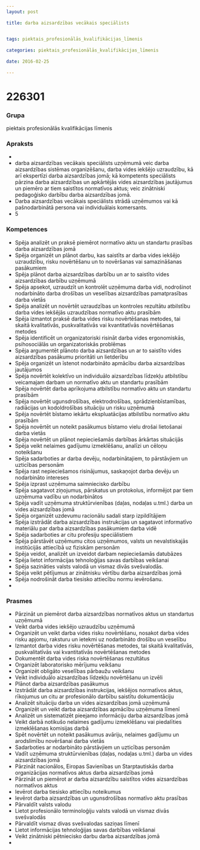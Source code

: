 ```yaml
---
layout: post
    
title: darba aizsardzības vecākais speciālists

    
tags: piektais_profesionālās_kvalifikācijas_līmenis
    
categories: piektais_profesionālās_kvalifikācijas_līmenis
    
date: 2016-02-25
    
---
```

# 226301

### Grupa
piektais profesionālās kvalifikācijas līmenis


### Apraksts

* 
* darba aizsardzības vecākais speciālists uzņēmumā veic darba aizsardzības sistēmas organizēšanu, darba vides iekšējo uzraudzību, kā arī ekspertīzi darba aizsardzības jomā; kā kompetents speciālists pārzina darba aizsardzības un apkārtējās vides aizsardzības jautājumus un piemēro ar tiem saistītos normatīvos aktus; veic zinātniski pedagoģisko darbību darba aizsardzības jomā. 
* 	Darba aizsardzības vecākais speciālists strādā uzņēmumos vai kā pašnodarbinātā persona vai individuālais komersants. 
* 	5 

### Kompetences

* Spēja analizēt un praksē piemērot normatīvo aktu un standartu prasības darba aizsardzības jomā
* Spēja organizēt un plānot darbu, kas saistīts ar darba vides iekšējo uzraudzību, risku novērtēšanu un to novēršanas vai samazināšanas pasākumiem
* Spēja plānot darba aizsardzības darbību un ar to saistīto vides aizsardzības darbību uzņēmumā
* Spēja apsekot, uzraudzīt un kontrolēt uzņēmuma darba vidi, nodrošinot nodarbināto darba drošības un veselības aizsardzības pamatprasības darba vietās
* Spēja analizēt un novērtēt uzraudzības un kontroles rezultātu atbilstību darba vides iekšējās uzraudzības normatīvo aktu prasībām
* Spēja izmantot praksē darba vides risku novērtēšanas metodes, tai skaitā kvalitatīvās, puskvalitatīvās vai kvantitatīvās novērtēšanas metodes
* Spēja identificēt un organizatoriski risināt darba vides ergonomiskās, psihosociālās un organizatoriskās problēmas
* Spēja argumentēt plānoto darba aizsardzības un ar to saistīto vides aizsardzības pasākumu prioritāti un lietderību
* Spēja organizēt un īstenot nodarbināto apmācību darba aizsardzības jautājumos
* Spēja novērtēt kolektīvo un individuālo aizsardzības līdzekļu atbilstību veicamajam darbam un normatīvo aktu un standartu prasībām
* Spēja novērtēt darba aprīkojuma atbilstību normatīvo aktu un standartu prasībām
* Spēja novērtēt ugunsdrošības, elektrodrošības, sprādzienbīstamības, radiācijas un kodoldrošības situāciju un risku uzņēmumā
* Spēja novērtēt bīstamo iekārtu ekspluatācijas atbilstību normatīvo aktu prasībām
* Spēja novērtēt un noteikt pasākumus bīstamo vielu drošai lietošanai darba vietās
* Spēja novērtēt un plānot nepieciešamās darbības ārkārtas situācijās
* Spēja veikt nelaimes gadījumu izmeklēšanu, analīzi un cēloņu noteikšanu
* Spēja sadarboties ar darba devēju, nodarbinātajiem, to pārstāvjiem un uzticības personām
* Spēja rast nepieciešamos risinājumus, saskaņojot darba devēju un nodarbināto intereses
* Spēja izprast uzņēmuma saimniecisko darbību
* Spēja sagatavot ziņojumus, pārskatus un protokolus, informējot par tiem uzņēmuma vadību un nodarbinātos
* Spēja vadīt uzņēmuma struktūrvienības (daļas, nodaļas u.tml.) darba un vides aizsardzības jomā
* Spēja organizēt uzdevumu racionālu sadali starp izpildītājiem
* Spēja izstrādāt darba aizsardzības instrukcijas un sagatavot informatīvo materiālu par darba aizsardzības pasākumiem darba vidē
* Spēja sadarboties ar citu profesiju speciālistiem
* Spēja pārstāvēt uzņēmumu citos uzņēmumos, valsts un nevalstiskajās institūcijās attiecībā uz fiziskām personām
* Spēja veidot, analizēt un izveidot darbam nepieciešamās datubāzes
* Spēja lietot informācijas tehnoloģijas savas darbības veikšanai
* Spēja sazināties valsts valodā un vismaz divās svešvalodās.
*  Spēja veikt pētījumus ar zinātnisku vērtību darba aizsardzības jomā
* Spēja nodrošināt darba tiesisko attiecību normu ievērošanu.
* 

### Prasmes 
* Pārzināt un piemērot darba aizsardzības normatīvos aktus un standartus uzņēmumā
* Veikt darba vides iekšējo uzraudzību uzņēmumā
* Organizēt un veikt darba vides risku novērtēšanu, nosakot darba vides risku apjomu, raksturu un ietekmi uz nodarbināto drošību un veselību
* Izmantot darba vides risku novērtēšanas metodes, tai skaitā kvalitatīvās, puskvalitatīvās vai kvantitatīvās novērtēšanas metodes
* Dokumentēt darba vides riska novērtēšanas rezultātus
* Organizēt laboratorisko mērījumu veikšanu
* Organizēt obligāto veselības pārbaužu veikšanu
* Veikt individuālo aizsardzības līdzekļu novērtēšanu un izvēli
* Plānot darba aizsardzības pasākumus
* Izstrādāt darba aizsardzības instrukcijas, iekšējos normatīvos aktus, rīkojumus un citu ar profesionālo darbību saistītu dokumentāciju
* Analizēt situāciju darba un vides aizsardzības jomā uzņēmumā
* Organizēt un veikt darba aizsardzības apmācību uzņēmuma līmenī
* Analizēt un sistematizēt pieejamo informāciju darba aizsardzības jomā
* Veikt darbā notikušo nelaimes gadījumu izmeklēšanu vai piedalīties izmeklēšanas komisijas darbā
* Spēt novērtēt un noteikt pasākumus avāriju, nelaimes gadījumu un arodslimību novēršanai darba vietās
* Sadarboties ar nodarbināto pārstāvjiem un uzticības personām
* Vadīt uzņēmuma struktūrvienības (daļas, nodaļas u.tml.) darba un vides aizsardzības jomā
* Pārzināt nacionālos, Eiropas Savienības un Starptautiskās darba organizācijas normatīvos aktus darba aizsardzības jomā
* Pārzināt un piemērot ar darba aizsardzību saistītos vides aizsardzības normatīvos aktus
* Ievērot darba tiesisko attiecību noteikumus
* Ievērot darba aizsardzības un ugunsdrošības normatīvo aktu prasības
* Pārvaldīt valsts valodu
* Lietot profesionālo terminoloģiju valsts valodā un vismaz divās svešvalodās
* Pārvaldīt vismaz divas svešvalodas saziņas līmenī
* Lietot informācijas tehnoloģijas savas darbības veikšanai
* Veikt zinātniski pētniecisko darbu darba aizsardzības jomā
* 